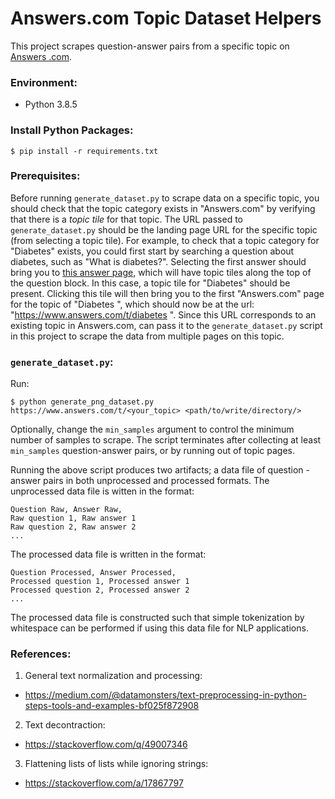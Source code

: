 # Answers.com Topic Dataset Helpers

This project scrapes question-answer pairs from a specific topic on [Answers
.com](https://www.answers.com/).

### Environment:

- Python 3.8.5

### Install Python Packages:

```
$ pip install -r requirements.txt
```

### Prerequisites:

Before running `generate_dataset.py` to scrape data on a specific topic, you
should check that the topic category exists in "Answers.com" by verifying
that there is a *topic tile* for that topic. The URL passed to
`generate_dataset.py` should be the landing page URL for the specific topic
(from selecting a topic tile). For example, to check that a topic category
for "Diabetes" exists, you could first start by searching a question about
diabetes, such as "What is diabetes?". Selecting the first answer should
bring you to [this answer page](https://www.answers.com/Q/What_is_Diabetes
), which will have topic tiles along the top of the question block. In this
case, a topic tile for "Diabetes" should be present. Clicking this tile will
then bring you to the first "Answers.com" page for the topic of "Diabetes
", which should now be at the url: "https://www.answers.com/t/diabetes
". Since this URL corresponds to an existing topic in Answers.com, can pass
it to the `generate_dataset.py` script in this project to scrape the data
from multiple pages on this topic.

### `generate_dataset.py`:

Run:

```
$ python generate_png_dataset.py https://www.answers.com/t/<your_topic> <path/to/write/directory/>
```

Optionally, change the `min_samples` argument to control the minimum number
of samples to scrape. The script terminates after collecting at least 
`min_samples` question-answer pairs, or by running out of topic pages.

Running the above script produces two artifacts; a data file of question
-answer pairs in both unprocessed and processed formats. The unprocessed data 
file is witten in the format:

```
Question Raw, Answer Raw,
Raw question 1, Raw answer 1
Raw question 2, Raw answer 2
...
```

The processed data file is written in the format:

```
Question Processed, Answer Processed,
Processed question 1, Processed answer 1
Processed question 2, Processed answer 2
...
```

The processed data file is constructed such that simple tokenization by 
whitespace can be performed if using this data file for NLP applications.

### References:

1. General text normalization and processing:
  - https://medium.com/@datamonsters/text-preprocessing-in-python-steps-tools-and-examples-bf025f872908

2. Text decontraction:
  - https://stackoverflow.com/q/49007346

3. Flattening lists of lists while ignoring strings:
  - https://stackoverflow.com/a/17867797
